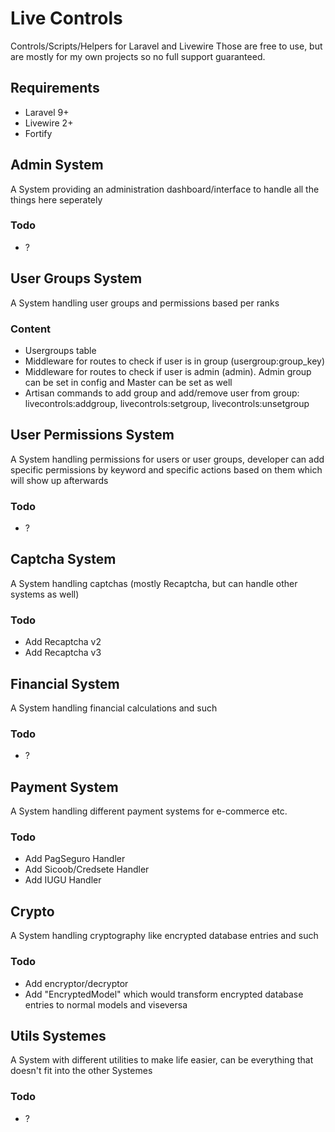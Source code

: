 # Live Controls
 Controls/Scripts/Helpers for Laravel and Livewire
 Those are free to use, but are mostly for my own projects so no full support guaranteed.

## Requirements
- Laravel 9+
- Livewire 2+
- Fortify

## Admin System
A System providing an administration dashboard/interface to handle all the things here seperately

### Todo
- ?


## User Groups System
A System handling user groups and permissions based per ranks

### Content
- Usergroups table
- Middleware for routes to check if user is in group (usergroup:group_key)
- Middleware for routes to check if user is admin (admin). Admin group can be set in config and Master can be set as well
- Artisan commands to add group and add/remove user from group: livecontrols:addgroup, livecontrols:setgroup, livecontrols:unsetgroup


## User Permissions System
A System handling permissions for users or user groups, developer can add specific permissions by keyword and specific actions based on them which will show up afterwards

### Todo
- ?


## Captcha System
A System handling captchas (mostly Recaptcha, but can handle other systems as well)

### Todo
- Add Recaptcha v2
- Add Recaptcha v3


## Financial System
A System handling financial calculations and such

### Todo
- ?


## Payment System
A System handling different payment systems for e-commerce etc.

### Todo
- Add PagSeguro Handler
- Add Sicoob/Credsete Handler
- Add IUGU Handler


## Crypto
A System handling cryptography like encrypted database entries and such

### Todo
- Add encryptor/decryptor
- Add "EncryptedModel" which would transform encrypted database entries to normal models and viseversa


## Utils Systemes
A System with different utilities to make life easier, can be everything that doesn't fit into the other Systemes

### Todo
- ?
